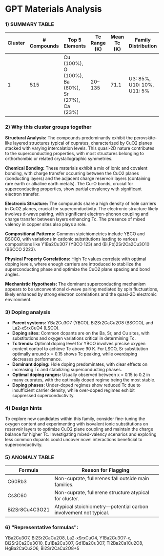 # GPT Materials Analysis


### 1) SUMMARY TABLE

| Cluster | # Compounds | Top 5 Elements | Tc Range (K) | Mean Tc (K) | Family Distribution | Notes |
|---------|-------------|----------------|--------------|-------------|---------------------|-------|
| 1       | 515         | Cu (100%), O (100%), Ba (60%), Sr (27%), Ca (23%) | 20–135      | 71.1        | U3: 85%, U10: 10%, U11: 5% | Mainly hole-doped cuprates; YBCO-like structures dominate. |

### 2) Why this cluster groups together

**Structural Analysis:** The compounds predominantly exhibit the perovskite-like layered structures typical of cuprates, characterized by CuO2 planes stacked with varying intercalation levels. This quasi-2D nature contributes to the superconducting properties, with most structures belonging to orthorhombic or related crystallographic symmetries.

**Chemical Bonding:** These materials exhibit a mix of ionic and covalent bonding, with charge transfer occurring between the CuO2 planes (conducting layers) and the adjacent charge reservoir layers (containing rare earth or alkaline earth metals). The Cu-O bonds, crucial for superconducting properties, show partial covalency with significant electron transfer.

**Electronic Structure:** The compounds share a high density of hole carriers in CuO2 planes, crucial for superconductivity. The electronic structure likely involves d-wave pairing, with significant electron-phonon coupling and charge transfer between layers enhancing Tc. The presence of mixed valency in copper sites also plays a role.

**Compositional Patterns:** Common stoichiometries include YBCO and BSCCO, with variations in cationic substitutions leading to various compositions like Y1Ba2Cu3O7 (YBCO 123) and (Bi,Pb)2Sr2Ca2Cu3O10 (BSCCO 2223). 

**Physical Property Correlations:** High Tc values correlate with optimal doping levels, where enough carriers are introduced to stabilize the superconducting phase and optimize the CuO2 plane spacing and bond angles.

**Mechanistic Hypothesis:** The dominant superconducting mechanism appears to be unconventional d-wave pairing mediated by spin fluctuations, likely enhanced by strong electron correlations and the quasi-2D electronic environment.

### 3) Doping analysis

- **Parent systems:** YBa2Cu3O7 (YBCO), Bi2Sr2CaCu2O8 (BSCCO), and La2-xSrxCuO4 (LSCO).
- **Doping sites:** Common dopants are on the Ba, Sr, and Cu sites, with substitutions and oxygen variations critical in determining Tc.
- **Tc trends:** Optimal doping level for YBCO involves precise oxygen content control to achieve Tc above 90 K. For LSCO, Sr substitution optimally around x = 0.15 shows Tc peaking, while overdoping decreases performance.
- **Dominant doping:** Hole doping predominates, with clear effects on increasing Tc and stabilizing superconducting phases.
- **Optimal doping ranges:** Usually observed between x = 0.15 to 0.2 in many cuprates, with the optimally doped regime being the most stable.
- **Doping phases:** Under-doped regimes show reduced Tc due to insufficient carrier density, while over-doped regimes exhibit suppressed superconductivity.

### 4) Design hints

To explore new candidates within this family, consider fine-tuning the oxygen content and experimenting with isovalent ionic substitutions on reservoir layers to optimize CuO2 plane coupling and maintain the charge balance for higher Tc. Investigating mixed-valency scenarios and exploring less common dopants could uncover novel interactions beneficial to superconductivity.

### 5) ANOMALY TABLE

| Formula | Reason for Flagging |
|---------|----------------------|
| C60Rb3  | Non-cuprate, fullerenes fall outside main families. |
| Cs3C60  | Non-cuprate, fullerene structure atypical for cluster. |
| Bi2Sr8Cu4C3O21 | Atypical stoichiometry—potential carbon involvement not typical. |

### 6) "Representative formulas": 
YBa2Cu3O7, Bi2Sr2CaCu2O8, La2-xSrxCuO4, Y1Ba2Cu3O7-x, Bi2Sr2Ca2Cu3O10, Eu1Ba2Cu3O7, Gd1Ba2Cu3O7, Tl2Ba2Ca1Cu2O8, HgBa2CaCu2O6, Bi2Sr2CaCu2O8+δ